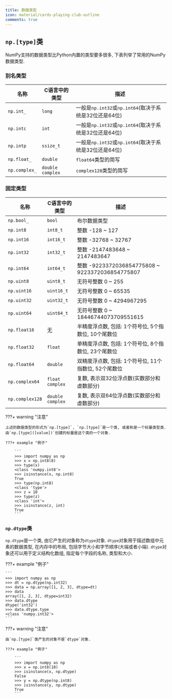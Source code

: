 ```yaml
---
title: 数据类型
icon: material/cards-playing-club-outline
comments: true
---
```


## `np.[type]`类

NumPy支持的数据类型比Python内置的类型要多很多, 下表列举了常用的NumPy数据类型. 

### 别名类型

|名称|C语言中的类型|描述|
|-|-|-|
|`np.int_`|`long`|一般是`np.int32`或`np.int64`(取决于系统是32位还是64位)|
|`np.intc`|`int`|一般是`np.int32`或`np.int64`(取决于系统是32位还是64位)|
|`np.intp`|`ssize_t`|一般是`np.int32`或`np.int64`(取决于系统是32位还是64位)|
|`np.float_`|`double`|`float64`类型的简写|
|`np.complex_`|`double complex`|`complex128`类型的简写|

### 固定类型

|名称|C语言中的类型|描述|
|-|-|-|
|`np.bool_`|`bool`|布尔数据类型|
|`np.int8`|`int8_t`|整数 -128 ~ 127|
|`np.int16`|`int16_t`|整数 -32768 ~ 32767|
|`np.int32`|`int32_t`|整数 -2147483648 ~ 2147483647|
|`np.int64`|`int64_t`|整数 -9223372036854775808 ~ 9223372036854775807|
|`np.uint8`|`uint8_t`|无符号整数 0 ~ 255|
|`np.uint16`|`uint16_t`|无符号整数 0 ~ 65535|
|`np.uint32`|`uint32_t`|无符号整数 0 ~ 4294967295|
|`np.uint64`|`uint64_t`|无符号整数 0 ~ 18446744073709551615|
|`np.float16`|无|半精度浮点数, 包括: 1个符号位, 5个指数位, 10个尾数位|
|`np.float32`|`float`|单精度浮点数, 包括: 1个符号位, 8个指数位, 23个尾数位|
|`np.float64`|`double`|双精度浮点数, 包括: 1个符号位, 11个指数位, 52个尾数位|
|`np.complex64`|`float complex`|复数, 表示双32位浮点数(实数部分和虚数部分)|
|`np.complex128`|`double complex`|复数, 表示双64位浮点数(实数部分和虚数部分)|

???+ warning "注意"

    上述的数据类型的形式为`np.[type]`, `np.[type]`是一个类, 或者称是一个标量类型类. 由`np.[type]([value])`创建的标量是这个类的一个对象.

    ???+ example "例子"

        ```
        >>> import numpy as np
        >>> x = np.int8(8)
        >>> type(x)
        <class 'numpy.int8'>
        >>> isinstance(x, np.int8)
        True
        >>> type(np.int8)
        <class 'type'>
        >>> z = 10
        >>> type(z)
        <class 'int'>
        >>> isinstance(z, int)
        True
        ```

### `np.dtype`类

`np.dtype`是一个类, 由它产生的对象称为`dtype`对象. `dtype`对象用于描述数组中元素的数据类型, 在内存中的布局, 包括字节大小和字节顺序(大端或者小端). `dtype`对象还可以用于定义结构化数组, 指定每个字段的名称, 类型和大小.

???+ example "例子"

    ```
    >>> import numpy as np
    >>> dt = np.dtype(np.int32)
    >>> data = np.array([1, 2, 3], dtype=dt)
    >>> data
    array([1, 2, 3], dtype=int32)
    >>> data.dtype
    dtype('int32')
    >>> data.dtype.type
    <class 'numpy.int32'>
    ```

???+ warning "注意"

    由`np.[type]`类产生的对象不是`dtype`对象.

    ???+ example "例子"

        ```
        >>> import numpy as np
        >>> x = np.int8(10)
        >>> isinstance(x, np.dtype)
        False
        >>> y = np.dtype(np.int8)
        >>> isinstance(y, np.dtype)
        True
        ``` 

[^1]: NumPy 数据类型 | 菜鸟教程. (n.d.). Retrieved June 20, 2024, from https://www.runoob.com/numpy/numpy-dtype.html
[^2]: Data type objects (dtype)—NumPy v2.0 Manual. (n.d.). Retrieved June 20, 2024, from https://numpy.org/doc/stable/reference/arrays.dtypes.html
[^3]: Scalars—NumPy v2.0 Manual. (n.d.). Retrieved June 20, 2024, from https://numpy.org/doc/stable/reference/arrays.scalars.html